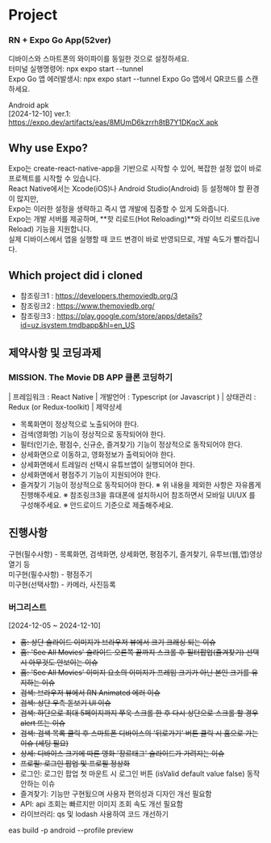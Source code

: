 # Project

### RN + Expo Go App(52ver)

디바이스와 스마트폰의 와이파이를 동일한 것으로 설정하세요.  
터미널 실행명령어: npx expo start --tunnel  
Expo Go 앱 에러발생시: npx expo start --tunnel
Expo Go 앱에서 QR코드를 스캔하세요.

Android apk  
[2024-12-10] ver.1: https://expo.dev/artifacts/eas/8MUmD6kzrrh8tB7Y1DKqcX.apk

## Why use Expo?

Expo는 create-react-native-app을 기반으로 시작할 수 있어, 복잡한 설정 없이 바로 프로젝트를 시작할 수 있습니다.  
React Native에서는 Xcode(iOS)나 Android Studio(Android) 등 설정해야 할 환경이 많지만,  
Expo는 이러한 설정을 생략하고 즉시 앱 개발에 집중할 수 있게 도와줍니다.  
Expo는 개발 서버를 제공하며, **핫 리로드(Hot Reloading)**와 라이브 리로드(Live Reload) 기능을 지원합니다.  
실제 디바이스에서 앱을 실행할 때 코드 변경이 바로 반영되므로, 개발 속도가 빨라집니다.

## Which project did i cloned

- 참조링크1 : https://developers.themoviedb.org/3
- 참조링크2 : https://www.themoviedb.org/
- 참조링크3 : https://play.google.com/store/apps/details?id=uz.isystem.tmdbapp&hl=en_US

## 제약사항 및 코딩과제

### MISSION. The Movie DB APP 클론 코딩하기

| 프레임워크
: React Native
| 개발언어
: Typescript (or Javascript )
| 상태관리
: Redux (or Redux-toolkit)
| 제약상세

- 목록화면이 정상적으로 노출되어야 한다.
- 검색(영화명) 기능이 정상적으로 동작되어야 한다.
- 필터(인기순, 평점수, 신규순, 즐겨찾기) 기능이 정상적으로 동작되어야 한다.
- 상세화면으로 이동하고, 영화정보가 출력되어야 한다.
- 상세화면에서 트레일러 선택시 유튜브앱이 실행되어야 한다.
- 상세화면에서 평점주기 기능이 지원되어야 한다.
- 즐겨찾기 기능이 정상적으로 동작되어야 한다.
  ※ 위 내용을 제외한 사항은 자유롭게 진행해주세요.
  ※ 참조링크3을 휴대폰에 설치하시어 참조하면서 모바일 UI/UX 를 구성해주세요.
  ※ 안드로이드 기준으로 제출해주세요.

## 진행사항

구현(필수사항) - 목록화면, 검색화면, 상세화면, 평점주기, 즐겨찾기, 유투브(웹,앱)영상열기 등  
미구현(필수사항) - 평점주기  
미구현(선택사항) - 카메라, 사진등록

### 버그리스트

[2024-12-05 ~ 2024-12-10]

- ~~홈: 상단 슬라이드 이미지가 브라우저 뷰에서 크기 크래싱 되는 이슈~~
- ~~홈: 'See All Movies' 슬라이드 오른쪽 끝까지 스크롤 후 필터팝업(즐겨찾기) 선택 시 아무것도 안보이는 이슈~~
- ~~홈: 'See All Movies' 이미지 요소의 이미지가 프레임 크기가 아닌 본인 크기를 유지하는 이슈~~
- ~~검색: 브라우저 뷰에서 RN Animated 에러 이슈~~
- ~~검색: 상단 우측 돋보기 UI 이슈~~
- ~~검색: 하단으로 최대 5페이지까지 쭈욱 스크롤 한 후 다시 상단으로 스크롤 할 경우 alert 뜨는 이슈~~
- ~~검색: 검색 목록 클릭 후 스마트폰 디바이스의 '뒤로가기' 버튼 클릭 시 홈으로 가는 이슈 (세팅 필요)~~
- ~~상세: 디바이스 크기에 따른 영화 '장르태그' 슬라이드가 가려지는 이슈~~
- ~~프로필: 로그인 팝업 및 프로필 정상화~~
- 로그인: 로그인 팝업 첫 마운트 시 로그인 버튼 (isValid default value false) 동작 안하는 이슈
- 즐겨찾기: 기능만 구현됬으며 사용자 편의성과 디자인 개선 필요함
- API: api 조회는 빠르지만 이미지 조회 속도 개선 필요함
- 라이브러리: qs 및 lodash 사용하여 코드 개선하기

eas build -p android --profile preview
